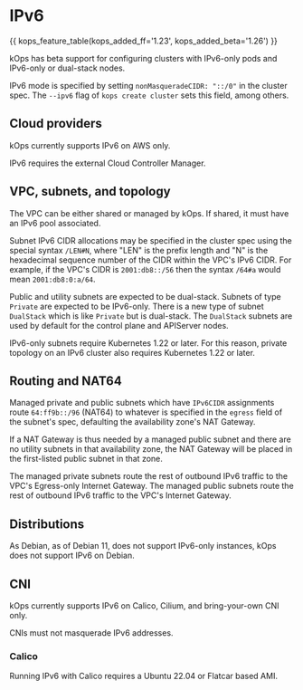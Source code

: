 # IPv6

{{ kops_feature_table(kops_added_ff='1.23', kops_added_beta='1.26') }}

kOps has beta support for configuring clusters with IPv6-only pods and IPv6-only or dual-stack nodes.

IPv6 mode is specified by setting `nonMasqueradeCIDR: "::/0"` in the cluster spec.
The `--ipv6` flag of `kops create cluster` sets this field, among others.

## Cloud providers

kOps currently supports IPv6 on AWS only.

IPv6 requires the external Cloud Controller Manager.

## VPC, subnets, and topology

The VPC can be either shared or managed by kOps. If shared, it must have an IPv6 pool associated.

Subnet IPv6 CIDR allocations may be specified in the cluster spec using the special syntax `/LEN#N`,
where "LEN" is the prefix length and "N" is the hexadecimal sequence number of the CIDR within the VPC's IPv6 CIDR.
For example, if the VPC's CIDR is `2001:db8::/56` then the syntax `/64#a` would mean `2001:db8:0:a/64`.

Public and utility subnets are expected to be dual-stack. Subnets of type `Private` are expected to be IPv6-only.
There is a new type of subnet `DualStack` which is like `Private` but is dual-stack.
The `DualStack` subnets are used by default for the control plane and APIServer nodes.

IPv6-only subnets require Kubernetes 1.22 or later. For this reason, private topology on an IPv6 cluster also
requires Kubernetes 1.22 or later.

## Routing and NAT64

Managed private and public subnets which have `IPv6CIDR` assignments route `64:ff9b::/96` (NAT64) to whatever is specified in the
`egress` field of the subnet's spec, defaulting the availability zone's NAT Gateway.

If a NAT Gateway is thus needed by a managed public subnet and there are no utility subnets in that availability zone,
the NAT Gateway will be placed in the first-listed public subnet in that zone.

The managed private subnets route the rest of outbound IPv6 traffic to the VPC's Egress-only Internet Gateway.
The managed public subnets route the rest of outbound IPv6 traffic to the VPC's Internet Gateway.

## Distributions

As Debian, as of Debian 11, does not support IPv6-only instances, kOps does not support IPv6 on Debian.

## CNI

kOps currently supports IPv6 on Calico, Cilium, and bring-your-own CNI only.

CNIs must not masquerade IPv6 addresses.

### Calico

Running IPv6 with Calico requires a Ubuntu 22.04 or Flatcar based AMI.
